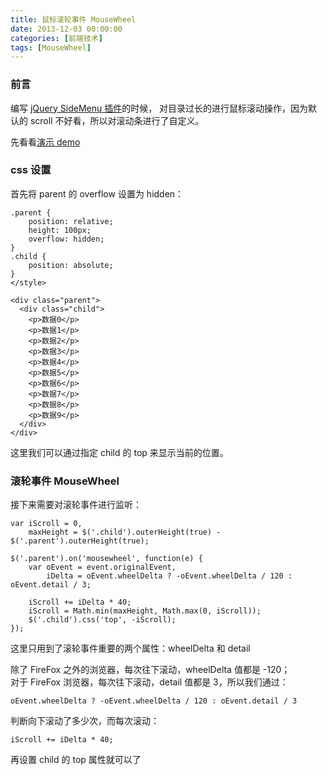 ```yaml
---
title: 鼠标滚轮事件 MouseWheel
date: 2013-12-03 00:00:00
categories: [前端技术]
tags: [MouseWheel]
---
```


### 前言

编写 [jQuery SideMenu 插件](https://github.com/wenzhixin/side-menu)的时候，
对目录过长的进行鼠标滚动操作，因为默认的 scroll 不好看，所以对滚动条进行了自定义。

先看看[演示 demo](/demos/mousewheel.html)

### css 设置

首先将 parent 的 overflow 设置为 hidden：
```
.parent {
	position: relative;
    height: 100px;
	overflow: hidden;
}
.child {
    position: absolute;
}
</style>

<div class="parent">
  <div class="child">
    <p>数据0</p>
    <p>数据1</p>
    <p>数据2</p>
    <p>数据3</p>
    <p>数据4</p>
    <p>数据5</p>
    <p>数据6</p>
    <p>数据7</p>
    <p>数据8</p>
    <p>数据9</p>
  </div>
</div>
```
这里我们可以通过指定 child 的 top 来显示当前的位置。

### 滚轮事件 MouseWheel

接下来需要对滚轮事件进行监听：
```
var iScroll = 0,
    maxHeight = $('.child').outerHeight(true) - $('.parent').outerHeight(true);
    
$('.parent').on('mousewheel', function(e) {
	var oEvent = event.originalEvent,
        iDelta = oEvent.wheelDelta ? -oEvent.wheelDelta / 120 : oEvent.detail / 3;
        
    iScroll += iDelta * 40;
    iScroll = Math.min(maxHeight, Math.max(0, iScroll));
    $('.child').css('top', -iScroll);
});
```
这里只用到了滚轮事件重要的两个属性：wheelDelta 和 detail

除了 FireFox 之外的浏览器，每次往下滚动，wheelDelta 值都是 -120；  
对于 FireFox 浏览器，每次往下滚动，detail 值都是 3，所以我们通过：
```
oEvent.wheelDelta ? -oEvent.wheelDelta / 120 : oEvent.detail / 3
```
判断向下滚动了多少次，而每次滚动：
```
iScroll += iDelta * 40;
```
再设置 child 的 top 属性就可以了